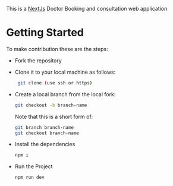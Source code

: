 This is a [NextJs](https://nextjs.org) Doctor Booking and consultation web application

# Getting Started 

To make contribution these are the steps:
- Fork the repository
- Clone it to your local machine as follows:
  
   ```bash
    git clone (use ssh or https)
    ```
 - Create a local branch from the local fork:
      ```bash
      git checkout -b branch-name
      ```

    Note that this is a short form of:
    ```bash
    git branch branch-name
    git checkout branch-name
    ```

- Install the dependencies
   ```bash
   npm i
   ```
- Run the Project
  ```bash
  npm run dev
  ```
     
    
